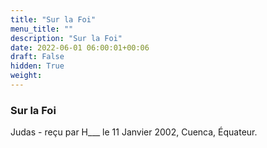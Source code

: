 ```yaml
---
title: "Sur la Foi"
menu_title: ""
description: "Sur la Foi"
date: 2022-06-01 06:00:01+00:06
draft: False
hidden: True
weight:
---
```

### Sur la Foi

Judas - reçu par H___  le 11 Janvier 2002, Cuenca, Équateur.




